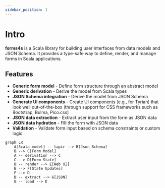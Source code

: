 ```yaml
---
sidebar_position: 1
---
```


# Intro

**forms4s** is a Scala library for building user interfaces from data models and JSON Schema. It provides a type-safe
way to define, render, and manage forms in Scala applications.

## Features

- **Generic form model** - Define form structure through an abstract model
- **Generic derivation** - Derive the model from Scala types
- **JSON Schema integration** - Derive the model from JSON Schema
- **Generate UI components** - Create UI components (e.g., for Tyrian) that look well out-of-the-box (through support for CSS frameworks such as Bootstrap, Bulma, Pico.css)
- **JSON data extraction** - Extract user input from the form as JSON data
- **JSON data hydration** - Fill the form with JSON data
- **Validation** - Validate form input based on schema constraints or custom logic

```mermaid
graph LR
    A[Scala model] -- tapir --> B[Json Schema]
    B --> C[Form Model]
    A -- derivation --> C
    C --> D[Form State]
    D -- render --> E[Web UI]
    E --> F[State Updates]
    F --> D
    D -- extract --> G[JSON]
    G -- load --> D
```